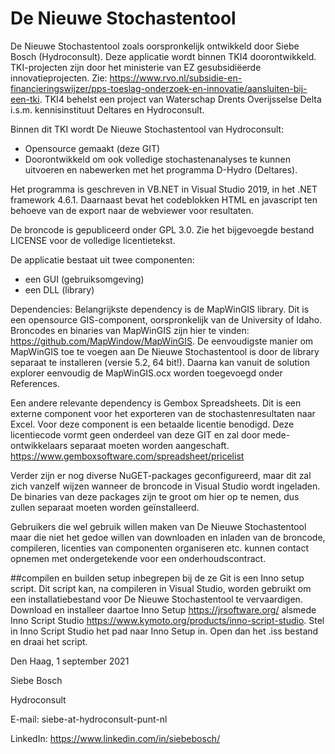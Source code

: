 # De Nieuwe Stochastentool
De Nieuwe Stochastentool zoals oorspronkelijk ontwikkeld door Siebe Bosch (Hydroconsult). Deze applicatie wordt binnen TKI4 doorontwikkeld.
TKI-projecten zijn door het ministerie van EZ gesubsidiëerde innovatieprojecten. 
Zie: https://www.rvo.nl/subsidie-en-financieringswijzer/pps-toeslag-onderzoek-en-innovatie/aansluiten-bij-een-tki.
TKI4 behelst een project van Waterschap Drents Overijsselse Delta i.s.m. kennisinstituut Deltares en Hydroconsult.

Binnen dit TKI wordt De Nieuwe Stochastentool van Hydroconsult:
- Opensource gemaakt (deze GIT)
- Doorontwikkeld om ook volledige stochastenanalyses te kunnen uitvoeren en nabewerken met het programma D-Hydro (Deltares).

Het programma is geschreven in VB.NET in Visual Studio 2019, in het .NET framework 4.6.1.
Daarnaast bevat het codeblokken HTML en javascript ten behoeve van de export naar de webviewer voor resultaten.

De broncode is gepubliceerd onder GPL 3.0. Zie het bijgevoegde bestand LICENSE voor de volledige licentietekst.

De applicatie bestaat uit twee componenten:
- een GUI (gebruiksomgeving)
- een DLL (library)

Dependencies:
Belangrijkste dependency is de MapWinGIS library. Dit is een opensource GIS-component, oorspronkelijk van de University of Idaho. 
Broncodes en binaries van MapWinGIS zijn hier te vinden: https://github.com/MapWindow/MapWinGIS. De eenvoudigste manier om MapWinGIS toe te voegen aan De Nieuwe Stochastentool is door de library separaat te installeren (versie 5.2, 64 bit!). Daarna kan vanuit de solution explorer eenvoudig de MapWinGIS.ocx worden toegevoegd onder References.

Een andere relevante dependency is Gembox Spreadsheets. Dit is een externe component voor het exporteren van de stochastenresultaten naar Excel. Voor deze component is een betaalde licentie benodigd. Deze licentiecode vormt geen onderdeel van deze GIT en zal door mede-ontwikkelaars separaat moeten worden aangeschaft. https://www.gemboxsoftware.com/spreadsheet/pricelist

Verder zijn er nog diverse NuGET-packages geconfigureerd, maar dit zal zich vanzelf wijzen wanneer de broncode in Visual Studio wordt ingeladen. De binaries van deze packages zijn te groot om hier op te nemen, dus zullen separaat moeten worden geïnstalleerd.

Gebruikers die wel gebruik willen maken van De Nieuwe Stochastentool maar die niet het gedoe willen van downloaden en inladen van de broncode, compileren, licenties van componenten organiseren etc. kunnen contact opnemen met ondergetekende voor een onderhoudscontract.

##compilen en builden setup
inbegrepen bij de ze Git is een Inno setup script. Dit script kan, na compileren in Visual Studio, worden gebruikt om een installatiebestand voor De Nieuwe Stochastentool te vervaardigen. Download en installeer daartoe Inno Setup https://jrsoftware.org/ alsmede Inno Script Studio https://www.kymoto.org/products/inno-script-studio. Stel in Inno Script Studio het pad naar Inno Setup in. Open dan het .iss bestand en draai het script.

Den Haag, 1 september 2021

Siebe Bosch

Hydroconsult

E-mail: siebe-at-hydroconsult-punt-nl

LinkedIn: https://www.linkedin.com/in/siebebosch/

